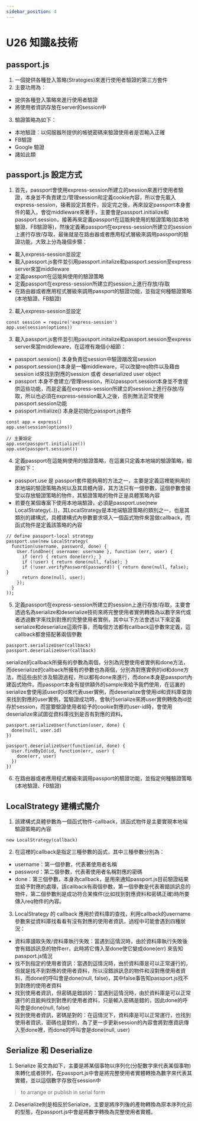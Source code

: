 ```yaml
---
sidebar_position: 4
---
```


# U26 知識&技術

## passport.js
1. 一個提供各種登入策略(Strategies)來進行使用者驗證的第三方套件
2. 主要功用為：
  - 提供各種登入策略來進行使用者驗證
  - 將使用者資訊存放在server的session中

3. 驗證策略為如下：
  - 本地驗證：以伺服器所提供的帳號密碼來驗證使用者是否輸入正確
  - FB驗證
  - Google 驗證
  - 諸如此類

## passport.js 設定方式
1. 首先，passport會使用express-session所建立的session來進行使用者驗證，本身並不負責建立/管理session和定義cookie內容，所以會先載入express-session，接著設定其套件，設定完之後，再來設定passport本身套件的載入，會從middleware來著手，主要會是passport.initialize和passport.session，接著再來定義passport在這能夠使用的驗證策略(如本地驗證、FB驗證等)，然後定義著passport在express-session所建立的session上進行存放/存取，最後就是在路由器或者應用程式層級來調用passport的驗證功能，大致上分為幾個步驟：
  - 載入express-session並設定
  - 載入passport.js套件並引用passport.initalize和passport.session至express server來當middleware
  - 定義passport在這能夠使用的驗證策略
  - 定義passport在express-session所建立的session上進行存放/存取
  - 在路由器或者應用程式層級來調用passport的驗證功能，並指定何種驗證策略(本地驗證、FB驗證)


2.  載入express-session並設定
```
const session = require('express-session')
app.use(session(options))
```

3. 載入passport.js套件並引用passport.initalize和passport.session至express server來當middleware，在這裡有幾個小細節：
  - passport.session() 本身負責從session中驗證跟改寫session
  - passport.session()本身是一種middleware，可以改變req物件以及藉由session id來找到對應的session 或者 deserialized user object
  - passport 本身不會建立/管理session，所以passport.session本身並不會提供這些功能，而是定義在express-session所建立的session上進行存放/存取，所以也必須在express-session載入之後，否則無法正常使用passport.session功能
  - passport.initialize() 本身是初始化passport.js套件
```
const app = express()
app.use(session(options))

// 主要設定
app.use(passport.initialize())
app.use(passport.session())
```

4. 定義passport在這能夠使用的驗證策略，在這裏只定義本地端的驗證策略，細節如下：
  - passport.use 是 passport套件能夠用的方法之一，主要是定義這裡能夠用的本地端的驗證策略為何以及其具體內容，其方法只有一個參數，這個參數會接受以存放驗證策略的物件，其驗證策略的物件正是具體策略內容
  - 若要在某個專案下使用本地端驗證，必須是passport.use(new LocalStrategy(..))，其LocalStrategy是本地端驗證策略的類別之一，也是其類別的建構式，具體建構式內參數要求填入一個函式物件來當做callback，而函式物件是定義該策略的內容

  ```
  // define passport-local strategy
  passport.use(new LocalStrategy(
    function(username, password, done) {
      User.findOne({ username: username }, function (err, user) {
        if (err) { return done(err); }
        if (!user) { return done(null, false); }
        if (!user.verifyPassword(password)) { return done(null, false); }
        return done(null, user);
      });
    }
  ));
  ```

5. 定義passport在express-session所建立的session上進行存放/存取，主要會透過名為serialize和deserialize技術來將完整使用者實例轉換為以數字來代或者透過數字來找到對應的完整使用者實例，其中以下方法會透以下來定義serialize和deserialize這兩件事，而每個方法都有callback這參數來定義，這callback都會搭配著兩個參數
```
passport.serializeUser(callback)
passport.deserializeUser(callback)
```
serialize的callback所擁有的參數為兩個，分別為完整使用者實例和done方法，而deserialize的callback所擁有的參數也為兩個，分別為對應實例的id和done方法，而這些由於涉及驗證過程，所以都有done來進行，而done本身是passport內建函式物件。而passport本身有提供額外的sample來給予我們使用，在這裏的serialize會使用該user的id來代表user實例，而deserialize會使用id和資料庫查詢來找到對應的user實例，當驗證成功時，會執行serialize來將user實例轉換為id並存於session，而當要驗證使用者給予的cookie對應的user-id時，會使用deserialize來試圖從資料庫找到是否有對應的資料。
```
passport.serializeUser(function(user, done) {
  done(null, user.id)
})

passport.deserializeUser(function(id, done) {
  User.findById(id, function(err, user) {
    done(err, user)
  })
})
```
6. 在路由器或者應用程式層級來調用passport的驗證功能，並指定何種驗證策略(本地驗證、FB驗證)


## LocalStrategy 建構式簡介
1. 該建構式具體參數為一個函式物件-callback，該函式物件是主要實現本地端驗證策略的內容
```
new LocalStrategy(callback)
```
2. 在這裡的callback是指定三種參數的函式，其中三種參數分別為：
  - username：第一個參數，代表著使用者名稱
  - password：第二個參數，代表著使用者名稱對應的密碼
  - done：第三個參數，本身為callback，是用來通知passport.js目前驗證結果並給予對應的處理，該callback有兩個參數，第一個參數是代表著錯誤訊息的物件，第二個參數則是成功符合某條件(比如找到對應資料和密碼正確)時所要傳入req物件的內容。
3. LocalStrategy 的 callback 應用於資料庫的查找，利用callback的username參數來從資料庫找看看有沒有對應的使用者資訊，過程中可能會遇到四種狀況：
  - 資料庫讀取失敗/資料庫執行失敗：當遇到這情況時，由於資料庫執行失敗後會有錯誤訊息的物件err，此時將它傳入至done使它變成done(err) 來告知passport.js情況
  - 找不到指定的使用者資訊：當遇到這情況時，由於資料庫是可以正常運行的，但就是找不到對應的使用者資料，所以沒錯誤訊息的物件和沒對應使用者資料，而done的呼叫會是done(null, false)，其中false事告知passport.js找不到對應的使用者資料
  - 找到使用者資訊，但密碼是錯誤的：當遇到這情況時，由於資料庫是可以正常運行的且能夠找到對應的使用者資料，只是輸入密碼是錯的，因此done的呼叫會是done(null, false)
  - 找到使用者資訊，密碼是對的：在這情況下，資料庫是可以正常運行，也找到使用者資訊，密碼也是對的，為了更一步更新session的內容會將對應資訊傳入至done裡，而done的呼叫會是done(null, user)

## Serialize 和 Deserialize
1. Serialize 英文為如下，主要是將某個事物以序列化(分配數字來代表某個事物)來轉化或者排列，在passport.js中會是將完整使用者實體轉換為數字來代表其實體，並以這個數字存放在session中

>  to arrange or publish in serial form

2. Deserialize則是相反於Serialize，主要是將序列後的產物轉換為原本序列化前的型態，在passport.js中會是將數字轉換為完整使用者實體。